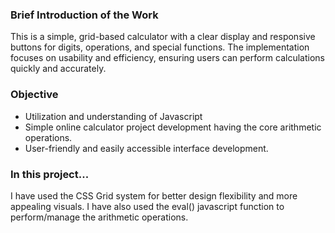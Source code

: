 ### Brief Introduction of the Work
This is a simple, grid-based calculator with a clear display and responsive buttons for digits, operations, and special functions. The implementation focuses on usability and efficiency, ensuring users can perform calculations quickly and accurately.
     
### Objective
- Utilization and understanding of Javascript 
- Simple online calculator project development having the core arithmetic operations. 
- User-friendly and easily accessible interface development.

### In this project...
I have used the CSS Grid system for better design flexibility and more appealing visuals. 
I have also used the eval() javascript function to perform/manage the arithmetic operations. 
  

  



